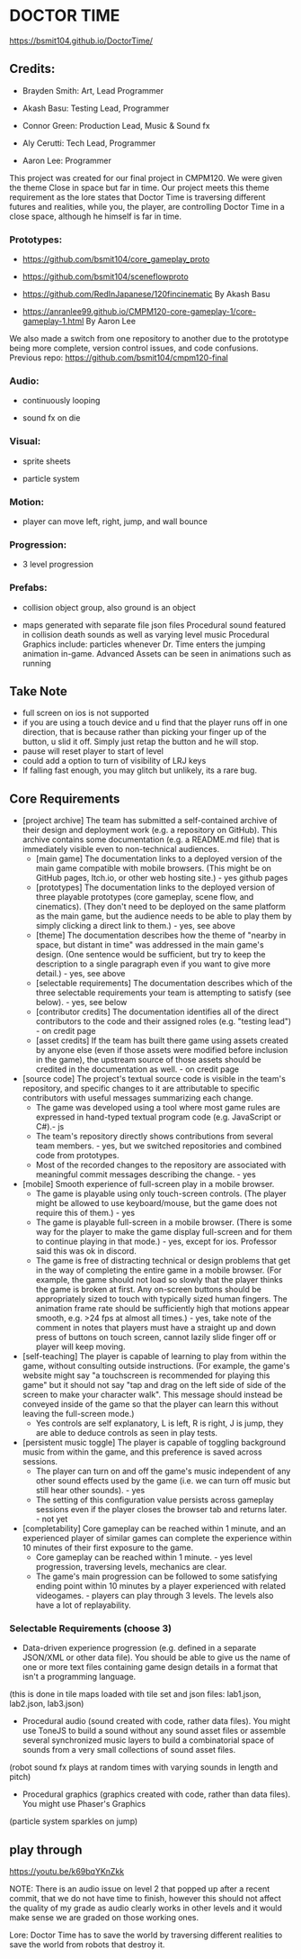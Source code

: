 # DOCTOR TIME
https://bsmit104.github.io/DoctorTime/
## Credits:  
- Brayden Smith: Art, Lead Programmer

- Akash Basu: Testing Lead, Programmer

- Connor Green: Production Lead, Music & Sound fx

- Aly Cerutti: Tech Lead, Programmer

- Aaron Lee: Programmer

This project was created for our final project in CMPM120. We were given the theme Close in space but far in time. Our project meets this theme requirement as the lore states that Doctor Time is traversing different futures and realities, while you, the player, are controlling Doctor Time in a close space, although he himself is far in time. 
### Prototypes:

- https://github.com/bsmit104/core_gameplay_proto 

- https://github.com/bsmit104/sceneflowproto

- https://github.com/RedInJapanese/120fincinematic By Akash Basu

- https://anranlee99.github.io/CMPM120-core-gameplay-1/core-gameplay-1.html By Aaron Lee

We also made a switch from one repository to another due to the prototype being more complete, version control issues, and code confusions.
Previous repo:
https://github.com/bsmit104/cmpm120-final 


### Audio:
- continuously looping

- sound fx on die

### Visual:
- sprite sheets

- particle system

### Motion:
- player can move left, right, jump, and wall bounce

### Progression:
- 3 level progression

### Prefabs:
- collision object group, also ground is an object

- maps generated with separate file json files
Procedural sound featured in collision death sounds as well as varying level music
Procedural Graphics include: particles whenever Dr. Time enters the jumping animation in-game.
Advanced Assets can be seen in animations such as running

## Take Note
- full screen on ios is not supported
- if you are using a touch device and u find that the player runs off in one direction, that is because rather than picking your finger up of the button, u slid it off. Simply just retap the button and he will stop.
- pause will reset player to start of level
- could add a option to turn of visibility of LRJ keys
- If falling fast enough, you may glitch but unlikely, its a rare bug.


## Core Requirements
- [project archive] The team has submitted a self-contained archive of their design and deployment work (e.g. a repository on GitHub). This archive contains some documentation (e.g. a README.md file) that is immediately visible even to non-technical audiences. 
   - [main game] The documentation links to a deployed version of the main game compatible with mobile browsers. (This might be on GitHub pages, Itch.io, or other web hosting site.) - yes github pages
   - [prototypes] The documentation links to the deployed version of three playable prototypes (core gameplay, scene flow, and cinematics). (They don't need to be deployed on the same platform as the main game, but the audience needs to be able to play them by simply clicking a direct link to them.) - yes, see above
   - [theme] The documentation describes how the theme of "nearby in space, but distant in time" was addressed in the main game's design. (One sentence would be sufficient, but try to keep the description to a single paragraph even if you want to give more detail.) - yes, see above
   - [selectable requirements] The documentation describes which of the three selectable requirements your team is attempting to satisfy (see below). - yes, see below
   - [contributor credits] The documentation identifies all of the direct contributors to the code and their assigned roles (e.g. "testing lead") - on credit page
   - [asset credits] If the team has built there game using assets created by anyone else (even if those assets were modified before inclusion in the game), the upstream source of those assets should be credited in the documentation as well. - on credit page
- [source code] The project's textual source code is visible in the team's repository, and specific changes to it are attributable to specific contributors with useful messages summarizing each change.
  - The game was developed using a tool where most game rules are expressed in hand-typed textual program code (e.g. JavaScript or C#).- js
  - The team's repository directly shows contributions from several team members. - yes, but we switched repositories and combined code from prototypes. 
  - Most of the recorded changes to the repository are associated with meaningful commit messages describing the change. - yes
- [mobile] Smooth experience of full-screen play in a mobile browser.
  - The game is playable using only touch-screen controls. (The player might be allowed to use keyboard/mouse, but the game does not require this of them.) - yes
  - The game is playable full-screen in a mobile browser. (There is some way for the player to make the game display full-screen and for them to continue playing in that mode.) - yes, except for ios. Professor said this was ok in discord. 
  - The game is free of distracting technical or design problems that get in the way of completing the entire game in a mobile browser. (For example, the game should not load so slowly that the player thinks the game is broken at first. Any on-screen buttons should be appropriately sized to touch with typically sized human fingers. The animation frame rate should be sufficiently high that motions appear smooth, e.g. >24 fps at almost all times.) - yes, take note of the comment in notes that players must have a straight up and down press of buttons on touch screen, cannot lazily slide finger off or player will keep moving.
- [self-teaching] The player is capable of learning to play from within the game, without consulting outside instructions. (For example, the game's website might say "a touchscreen is recommended for playing this game" but it should not say "tap and drag on the left side of side of the screen to make your character walk". This message should instead be conveyed inside of the game so that the player can learn this without leaving the full-screen mode.)
  - Yes controls are self explanatory, L is left, R is right, J is jump, they are able to deduce controls as seen in play tests.
- [persistent music toggle] The player is capable of toggling background music from within the game, and this preference is saved across sessions.
  - The player can turn on and off the game's music independent of any other sound effects used by the game (i.e. we can turn off music but still hear other sounds). - yes
  - The setting of this configuration value persists across gameplay sessions even if the player closes the browser tab and returns later. - not yet
- [completability] Core gameplay can be reached within 1 minute, and an experienced player of similar games can complete the experience within 10 minutes of their first exposure to the game.
  - Core gameplay can be reached within 1 minute. - yes level progression, traversing levels, mechanics are clear.
  - The game's main progression can be followed to some satisfying ending point within 10 minutes by a player experienced with related videogames. - players can play through 3 levels. The levels also have a lot of replayability. 

### Selectable Requirements (choose 3)
- Data-driven experience progression (e.g. defined in a separate JSON/XML or other data file). You should be able to give us the name of one or more text files containing game design details in a format that isn't a programming language.  

(this is done in tile maps loaded with tile set and json files: lab1.json, lab2.json, lab3.json)  

- Procedural audio (sound created with code, rather data files). You might use ToneJS to build a sound without any sound asset files or assemble several synchronized music layers to build a combinatorial space of sounds from a very small collections of sound asset files.  
  
(robot sound fx plays at random times with varying sounds in length and pitch)  

- Procedural graphics (graphics created with code, rather than data files). You might use Phaser's Graphics  

(particle system sparkles on jump)  

  
## play through ##  
https://youtu.be/k69bqYKnZkk 

  
  
NOTE:
  There is an audio issue on level 2 that popped up after a recent commit, that we do not have time to finish, however this should not affect the quality of my grade as audio clearly works in other levels and it would make sense we are graded on those working ones. 
  

Lore:
Doctor Time has to save the world by traversing different realities to save the world from robots that destroy it. 
